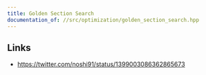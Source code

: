```yaml
---
title: Golden Section Search
documentation_of: //src/optimization/golden_section_search.hpp
---
```


## Links
- https://twitter.com/noshi91/status/1399003086362865673
